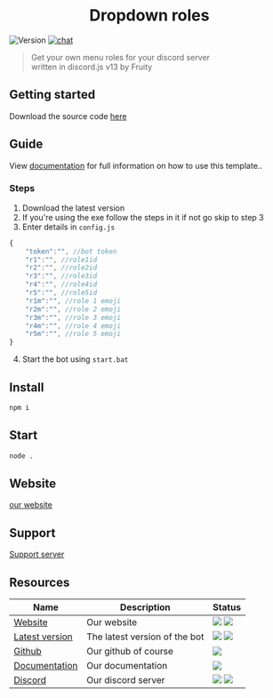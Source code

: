 <h1 align="center">Dropdown roles</h1>
<p>
  <img alt="Version" src="https://img.shields.io/github/v/release/Fruityisgood/dropdown-roles?include_prereleases&label=version" />
  </a>
  <a href="https://discord.gg/vWPf6radPk"><img alt="chat" src="https://img.shields.io/badge/chat-23458%20online-brightgreen" />
  </a>
    
> Get your own menu roles for your discord server<BR>
> written in discord.js v13 by Fruity

## Getting started
Download the source code [here](https://github.com/Fruityisgood/dropdown-roles/releases/latest/)
	
## Guide
  View [documentation](https://Fruityisgood.github.io/dropdown-roles/docs) for full information on how to use this template..
  ### Steps
1. Download the latest version
2. If you're using the exe follow the steps in it if not go skip to step 3
3. Enter details in `config.js`

	
```js
{
    "token":"", //bot token
    "r1":"", //role1id
    "r2":"", //role2id
    "r3":"", //role3id
    "r4":"", //role4id
    "r5":"", //role5id
    "r1m":"", //role 1 emoji
    "r2m":"", //role 2 emoji
    "r3m":"", //role 3 emoji
    "r4m":"", //role 4 emoji
    "r5m":"", //role 5 emoji
}
```
4. Start the bot using `start.bat`
	
## Install
```sh
npm i
```
	
## Start
```sh
node .
```
	
## Website
  [our website](https://fruityisgood.github.io/dropdown-roles/)
## Support
  [Support server](https://discord.gg/vWPf6radPk)
	
## Resources
<table>
	<thead>
		<tr>
		<th>Name</th>
		<th>Description</th>
		<th>Status</th>
		</tr>
	</thead>
	<tbody>
		<tr>
			<td><a href="https://github.com/fosscord/fosscord">Website</a></td>
			<td>Our website</td>
			<td>
				<img src="https://img.shields.io/badge/-website-blue">
				<img src="https://img.shields.io/website?down_color=red&down_message=down&up_color=green&up_message=up&url=https%3A%2F%2Ffruityisgood.github.io%2Fdropdown-roles">
			</td>
		</tr>
		<tr>
			<td>
				<a href="https://github.com/Fruityisgood/dropdown-roles/releases/latest">Latest version</a>
			</td>
			<td>
				The latest version of the bot
			</td>
			<td>
				<img src="https://img.shields.io/github/downloads/Fruityisgood/dropdown-roles/latest/total">
        <img src="https://img.shields.io/github/v/release/Fruityisgood/dropdown-roles?color=yellow&include_prereleases">
			</td>
		</tr>
		<tr>
			<td>
				<a href="https://github.com/Fruityisgood/dropdown-roles/#Getting started">
		Github
		</a>
			</td>
			<td>
				Our github of course
			</td>
			<td>
				<img src="https://img.shields.io/github/languages/top/Fruityisgood/dropdown-roles?color=yellow">
			</td>
		</tr>
		<tr>
			<td>
				<a href="https://fruityisgood.github.io/dropdown-roles/docs">
				Documentation
				</a>
			</td>
			<td>Our documentation</td>
			<td>
				<img src="https://img.shields.io/badge/not%20done-grey">
			</td>
		</tr>
		<tr>
			<td>
				<a href="https://discord.gg/vWPf6radPk">
				Discord
				</a>
			</td>
			<td>Our discord server</td>
			<td>
				<img src="https://img.shields.io/badge/chat-23458%20online-brightgreen">
        <img src="https://img.shields.io/badge/members-578K-orange">
			</td>
		</tr>
	</tbody>
</table>
